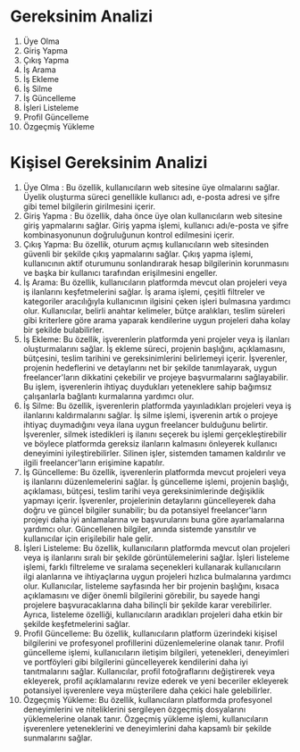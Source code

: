 # Gereksinim Analizi

1. Üye Olma
2. Giriş Yapma
3. Çıkış Yapma
4. İş Arama
5. İş Ekleme
6. İş Silme
7. İş Güncelleme
8. İşleri Listeleme
9. Profil Güncelleme
10. Özgeçmiş Yükleme

# Kişisel Gereksinim Analizi

1. Üye Olma : Bu özellik, kullanıcıların web sitesine üye olmalarını sağlar. Üyelik oluşturma süreci genellikle kullanıcı adı, e-posta adresi ve şifre gibi temel bilgilerin girilmesini içerir. <br />
2. Giriş Yapma : Bu özellik, daha önce üye olan kullanıcıların web sitesine giriş yapmalarını sağlar. Giriş yapma işlemi, kullanıcı adı/e-posta ve şifre kombinasyonunun doğruluğunun kontrol edilmesini içerir. <br />
3. Çıkış Yapma: Bu özellik, oturum açmış kullanıcıların web sitesinden güvenli bir şekilde çıkış yapmalarını sağlar. Çıkış yapma işlemi, kullanıcının aktif oturumunu sonlandırarak hesap bilgilerinin korunmasını ve başka bir kullanıcı tarafından erişilmesini engeller. <br />
4. İş Arama: Bu özellik, kullanıcıların platformda mevcut olan projeleri veya iş ilanlarını keşfetmelerini sağlar. İş arama işlemi, çeşitli filtreler ve kategoriler aracılığıyla kullanıcının ilgisini çeken işleri bulmasına yardımcı olur. Kullanıcılar, belirli anahtar kelimeler, bütçe aralıkları, teslim süreleri gibi kriterlere göre arama yaparak kendilerine uygun projeleri daha kolay bir şekilde bulabilirler. <br />
5. İş Ekleme: Bu özellik, işverenlerin platformda yeni projeler veya iş ilanları oluşturmalarını sağlar. İş ekleme süreci, projenin başlığını, açıklamasını, bütçesini, teslim tarihini ve gereksinimlerini belirlemeyi içerir. İşverenler, projenin hedeflerini ve detaylarını net bir şekilde tanımlayarak, uygun freelancer'ların dikkatini çekebilir ve projeye başvurmalarını sağlayabilir. Bu işlem, işverenlerin ihtiyaç duydukları yeteneklere sahip bağımsız çalışanlarla bağlantı kurmalarına yardımcı olur. <br />
6. İş Silme: Bu özellik, işverenlerin platformda yayınladıkları projeleri veya iş ilanlarını kaldırmalarını sağlar. İş silme işlemi, işverenin artık o projeye ihtiyaç duymadığını veya ilana uygun freelancer bulduğunu belirtir. İşverenler, silmek istedikleri iş ilanını seçerek bu işlemi gerçekleştirebilir ve böylece platformda gereksiz ilanların kalmasını önleyerek kullanıcı deneyimini iyileştirebilirler. Silinen işler, sistemden tamamen kaldırılır ve ilgili freelancer'ların erişimine kapatılır. <br />
7. İş Güncelleme: Bu özellik, işverenlerin platformda mevcut projeleri veya iş ilanlarını düzenlemelerini sağlar. İş güncelleme işlemi, projenin başlığı, açıklaması, bütçesi, teslim tarihi veya gereksinimlerinde değişiklik yapmayı içerir. İşverenler, projelerinin detaylarını güncelleyerek daha doğru ve güncel bilgiler sunabilir; bu da potansiyel freelancer'ların projeyi daha iyi anlamalarına ve başvurularını buna göre ayarlamalarına yardımcı olur. Güncellenen bilgiler, anında sistemde yansıtılır ve kullanıcılar için erişilebilir hale gelir. <br />
8. İşleri Listeleme: Bu özellik, kullanıcıların platformda mevcut olan projeleri veya iş ilanlarını sıralı bir şekilde görüntülemelerini sağlar. İşleri listeleme işlemi, farklı filtreleme ve sıralama seçenekleri kullanarak kullanıcıların ilgi alanlarına ve ihtiyaçlarına uygun projeleri hızlıca bulmalarına yardımcı olur. Kullanıcılar, listeleme sayfasında her bir projenin başlığını, kısaca açıklamasını ve diğer önemli bilgilerini görebilir, bu sayede hangi projelere başvuracaklarına daha bilinçli bir şekilde karar verebilirler. Ayrıca, listeleme özelliği, kullanıcıların aradıkları projeleri daha etkin bir şekilde keşfetmelerini sağlar.<br />
9. Profil Güncelleme: Bu özellik, kullanıcıların platform üzerindeki kişisel bilgilerini ve profesyonel profillerini düzenlemelerine olanak tanır. Profil güncelleme işlemi, kullanıcıların iletişim bilgileri, yetenekleri, deneyimleri ve portföyleri gibi bilgilerini güncelleyerek kendilerini daha iyi tanıtmalarını sağlar. Kullanıcılar, profil fotoğraflarını değiştirerek veya ekleyerek, profil açıklamalarını revize ederek ve yeni beceriler ekleyerek potansiyel işverenlere veya müşterilere daha çekici hale gelebilirler. <br />
10. Özgeçmiş Yükleme: Bu özellik, kullanıcıların platformda profesyonel deneyimlerini ve niteliklerini sergileyen özgeçmiş dosyalarını yüklemelerine olanak tanır. Özgeçmiş yükleme işlemi, kullanıcıların işverenlere yeteneklerini ve deneyimlerini daha kapsamlı bir şekilde sunmalarını sağlar. <br />

